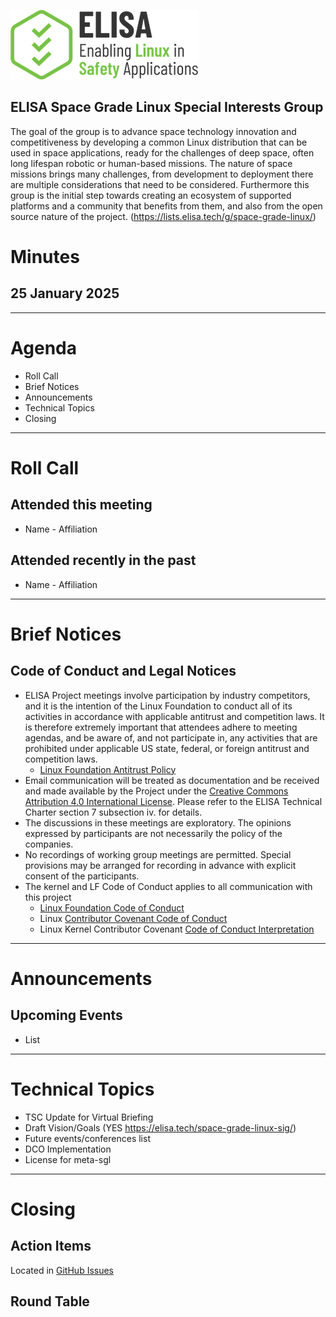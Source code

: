 ![logo](logo_elisa_small.png )

## ELISA Space Grade Linux Special Interests Group

The goal of the group is to advance space technology innovation and competitiveness by developing a common Linux distribution that can be used in space applications, ready for the challenges of deep space, often long lifespan robotic or human-based missions. The nature of space missions brings many challenges, from development to deployment there are multiple considerations that need to be considered. Furthermore this group is the initial step towards creating an ecosystem of supported platforms and a community that benefits from them, and also from the open source nature of the project. (https://lists.elisa.tech/g/space-grade-linux/)

# Minutes

## 25 January 2025

---

# Agenda

- Roll Call
- Brief Notices
- Announcements
- Technical Topics
- Closing

---

# Roll Call

## Attended this meeting

- Name - Affiliation

## Attended recently in the past

- Name - Affiliation

---

# Brief Notices

## Code of Conduct and Legal Notices

- ELISA Project meetings involve participation by industry competitors, and it is the intention of the Linux Foundation to conduct all of its activities in accordance with applicable antitrust and competition laws. It is therefore extremely important that attendees adhere to meeting agendas, and be aware of, and not participate in, any activities that are prohibited under applicable US state, federal, or foreign antitrust and competition laws.
  - [Linux Foundation Antitrust Policy](http://www.linuxfoundation.org/antitrust-policy)
- Email communication will be treated as documentation and be received and made available by the Project under the [Creative Commons Attribution 4.0 International License](http://creativecommons.org/licenses/by/4.0). Please refer to the ELISA Technical Charter section 7 subsection iv. for details.
- The discussions in these meetings are exploratory. The opinions expressed by participants are not necessarily the policy of the companies.
- No recordings of working group meetings are permitted. Special provisions may be arranged for recording in advance with explicit consent of the participants.
- The kernel and LF Code of Conduct applies to all communication with this project
  - [Linux Foundation Code of Conduct](https://www.linuxfoundation.org/code-of-conduct/)
  - Linux [Contributor Covenant Code of Conduct](https://git.kernel.org/pub/scm/linux/kernel/git/torvalds/linux.git/tree/Documentation/process/code-of-conduct.rst)
  - Linux Kernel Contributor Covenant [Code of Conduct Interpretation](https://git.kernel.org/pub/scm/linux/kernel/git/torvalds/linux.git/tree/Documentation/process/code-of-conduct-interpretation.rst)


---

# Announcements

## Upcoming Events

- List

---

# Technical Topics

* TSC Update for Virtual Briefing
* Draft Vision/Goals (YES https://elisa.tech/space-grade-linux-sig/)
* Future events/conferences list
* DCO Implementation
* License for meta-sgl

---

# Closing

## Action Items

Located in [GitHub Issues](https://github.com/elisa-tech/sig-sgl/issues)

## Round Table
